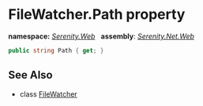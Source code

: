 # FileWatcher.Path property
**namespace:** *[Serenity.Web](../../README.md#serenity.web-namespace)*   **assembly**: *[Serenity.Net.Web](../../README.md)*

```csharp
public string Path { get; }
```

## See Also

* class [FileWatcher](../FileWatcher.md)